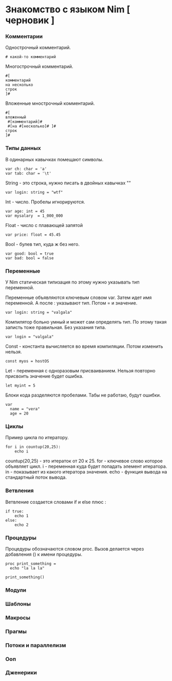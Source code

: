 # Знакомство с языком Nim [ черновик ]

### Комментарии

Однострочный комментарий.
```
# какой-то комментарий
```
Многострочный комментарий.
```
#[
комментарий
на несколько
строк
]#
```
Вложенные мнострочный комментарий.
```
#[
вложенный
 #[комментарий]#
 #[на #[несколько]# ]#
строк
]#

```

### Типы данных

В одинарных кавычках помещают символы.
```
var ch: char = 'a'
var tab: char = '\t'
```
String - это строка, нужно писать в двойных кавычках ""
```
var login: string = "wtf"
```
Int - число.
Пробелы игнорируются.
```
var age: int = 45
var mysalary  = 1_000_000
```
Float - число с плавающей запятой
```
var price: float = 45.45
```
Bool - булев тип, куда ж без него.
```
var good: bool = true
var bad: bool = false
```

### Переменные
У Nim статическая типизация по этому нужно указывать тип переменной.

Переменные объявляются ключевым словом var. 
Затем идет имя переменной. 
А после : указывают тип. 
Потом = и значение.
```
var login: string = "valgala"
```
Компилятор больно умный и может сам определять тип. 
По этому такая записть тоже правильная. Без указания типа. 
```
var login = "valgala"
```
Const - константа вычисляется во время компиляции.
Потом изменить нельзя.
```
const myos = hostOS
```
Let - переменная с одноразовым присваиванием. 
Нельзя повторно присвоить значение будет ошибка.
```
let myint = 5
```
Блоки кода разделяются пробелами. Табы не работаю, будут ошибки.
```
var
  name = "vera"
  age = 20
```

### Циклы
Пример цикла по итератору.
```
for i in countup(20,25):
    echo i
```
countup(20,25) - это итераток от 20 к 25.
for - ключевое слово которое объявляет цикл.
i - переменная куда будет попадать элемент итератора.
in - показывает из какого итератора значения.
echo - функция вывода на стандартный поток вывода.

### Ветвления
Ветвление создается словами if и else плюс :
```
if true:
    echo 1
else:
    echo 2
```

### Процедуры
Процедуры обозначаются словом proc.
Вызов делается через добавления () к имени процедуры.
```
proc print_something =
  echo "la la la"

print_something()
```

### Модули
### Шаблоны
### Макросы
### Прагмы
### Потоки и параллелизм
### Ооп
### Дженерики